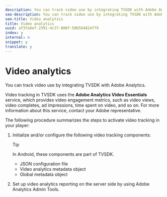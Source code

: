 ```yaml
---
description: You can track video use by integrating TVSDK with Adobe Analytics.
seo-description: You can track video use by integrating TVSDK with Adobe Analytics.
seo-title: Video analytics
title: Video analytics
uuid: af3fa8ef-2391-4c37-800f-50b564824f79
index: y
internal: n
snippet: y
translate: y
---
```


# Video analytics

You can track video use by integrating TVSDK with Adobe Analytics.

Video tracking in TVSDK uses the **Adobe Analytics Video Essentials** service, which provides video engagement metrics, such as video views, video completes, ad impressions, time spent on video, and so on. For more information about this service, contact your Adobe representative. 

The following procedure summarizes the steps to activate video tracking in your player: 

1. Initialize and/or configure the following video tracking components: 
   >[!TIP]
   >
   >In Android, these components are part of TVSDK.


    * JSON configuration file    
    * Video analytics metadata object    
    * Global metadata object    
    
    

1. Set up video analytics reporting on the server side by using Adobe Analytics Admin Tools.

